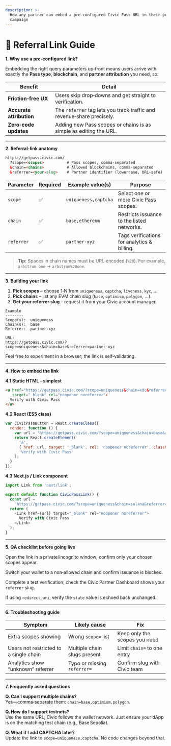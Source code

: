 ```yaml
---
description: >-
  How any partner can embed a pre‑configured Civic Pass URL in their product or
  campaign
---
```


# 🔗 Referral Link Guide

**1. Why use a pre‑configured link?**

Embedding the right query parameters up‑front means users arrive with exactly the **Pass type**, **blockchain**, and **partner attribution** you need, so:

| Benefit                  | Detail                                                                 |
| ------------------------ | ---------------------------------------------------------------------- |
| **Friction‑free UX**     | Users skip drop‑downs and get straight to verification.                |
| **Accurate attribution** | The `referrer` tag lets you track traffic and revenue‑share precisely. |
| **Zero‑code updates**    | Adding new Pass scopes or chains is as simple as editing the URL.      |

***

**2. Referral‑link anatomy**

```html
https://getpass.civic.com/
  ?scope=<scopes>          # Pass scopes, comma‑separated
  &chain=<chains>          # Allowed blockchains, comma‑separated
  &referrer=<your‑slug>    # Partner identifier (lowercase, URL‑safe)
```

| Parameter  | Required | Example value(s)     | Purpose                                     |
| ---------- | -------- | -------------------- | ------------------------------------------- |
| `scope`    | ✅        | `uniqueness,captcha` | Select one or more Civic Pass scopes.       |
| `chain`    | ✅        | `base,ethereum`      | Restricts issuance to the listed networks.  |
| `referrer` | ✅        | `partner‑xyz`        | Tags verifications for analytics & billing. |

> **Tip:** Spaces in chain names must be URL‑encoded (`%20`). For example, `arbitrum one` → `arbitrum%20one`.

***

**3. Building your link**

1. **Pick scopes** – choose 1‑N from `uniqueness`, `captcha`, `liveness`, `kyc`, …
2. **Pick chains** – list any EVM chain slug (`base`, `optimism`, `polygon`, …).
3. **Get your referrer slug** – request it from your Civic account manager.

```
Example
--------
Scope(s):  uniqueness
Chain(s):  base
Referrer:  partner-xyz

URL:
https://getpass.civic.com/?scope=uniqueness&chain=base&referrer=partner-xyz
```

Feel free to experiment in a browser; the link is self‑validating.

***

**4. How to embed the link**

**4.1 Static HTML ‑ simplest**

```html
<a href="https://getpass.civic.com/?scope=uniqueness&chain=xdc&referrer=partner-xyz"
   target="_blank" rel="noopener noreferrer">
  Verify with Civic Pass
</a>
```

**4.2 React (ES5 class)**

```jsx
var CivicPassButton = React.createClass({
  render: function () {
    var url = 'https://getpass.civic.com/?scope=uniqueness&chain=base&referrer=partner-xyz';
    return React.createElement(
      'a',
      { href: url, target: '_blank', rel: 'noopener noreferrer', className: 'btn btn-primary' },
      'Verify with Civic Pass'
    );
  }
});
```

**4.3 Next.js / Link component**

```js
import Link from 'next/link';

export default function CivicPassLink() {
  const url =
    'https://getpass.civic.com/?scope=uniqueness&chain=solana&referrer=partner-xyz';
  return (
    <Link href={url} target="_blank" rel="noopener noreferrer">
      Verify with Civic Pass
    </Link>
  );
}
```

***

**5. QA checklist before going live**

Open the link in a private/incognito window; confirm only your chosen scopes appear.

Switch your wallet to a non‑allowed chain and confirm issuance is blocked.

Complete a test verification; check the Civic Partner Dashboard shows your `referrer` slug.

If using `redirect_uri`, verify the `state` value is echoed back unchanged.

***

**6. Troubleshooting guide**

| Symptom                                | Likely cause                 | Fix                           |
| -------------------------------------- | ---------------------------- | ----------------------------- |
| Extra scopes showing                   | Wrong `scope=` list          | Keep only the scopes you need |
| Users not restricted to a single chain | Multiple chain slugs present | Limit `chain=` to one entry   |
| Analytics show “unknown” referrer      | Typo or missing `referrer=`  | Confirm slug with Civic team  |

***

**7. Frequently asked questions**

**Q. Can I support multiple chains?**\
Yes—comma‑separate them: `chain=base,optimism,polygon`.

**Q. How do I support testnets?**\
Use the same URL; Civic follows the wallet network. Just ensure your dApp is on the matching test chain (e.g., Base Sepolia).

**Q. What if I add CAPTCHA later?**\
Update the link to `scope=uniqueness,captcha`. No code changes beyond that.

